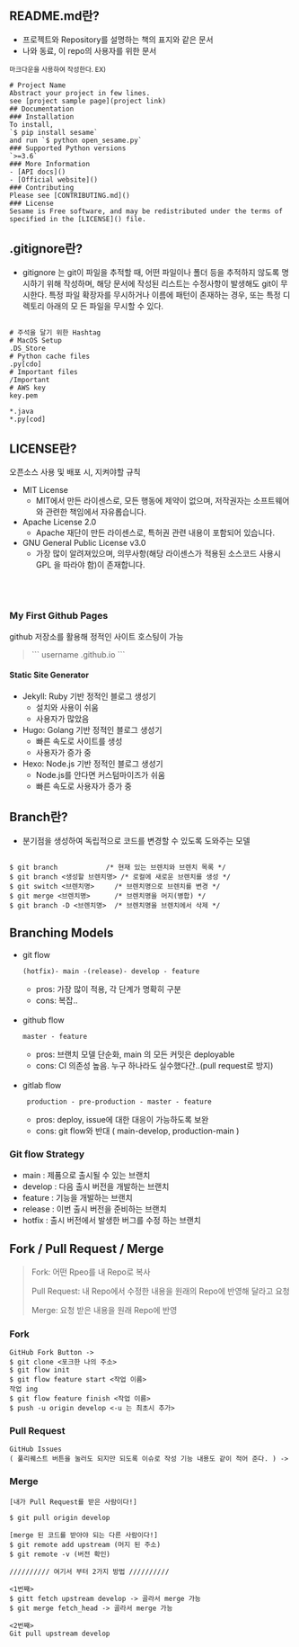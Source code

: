 ## README.md란?

<ul>
<li> 프로젝트와 Repository를 설명하는 책의 표지와 같은 문서 </li>
<li> 나와 동료, 이 repo의 사용자를 위한 문서 </li>
</ul>
<small>마크다운을 사용하여 작성한다. EX) </small> 

```
# Project Name  
Abstract your project in few lines.
see [project sample page](project link)
## Documentation
### Installation
To install,
`$ pip install sesame`
and run `$ python open_sesame.py`
### Supported Python versions
`>=3.6`
### More Information
- [API docs]()
- [Official website]()
### Contributing
Please see [CONTRIBUTING.md]()
### License
Sesame is Free software, and may be redistributed under the terms of specified in the [LICENSE]() file.
```

## .gitignore란?
<ul><li> gitignore 는 git이 파일을 추적할 때, 어떤 파일이나 폴더 등을 추적하지 않도록 명시하기 위해 작성하며, 해당 문서에 작성된 리스트는 수정사항이 발생해도 git이 무시한다.
특정 파일 확장자를 무시하거나 이름에 패턴이 존재하는 경우, 또는 특정 디렉토리 아래의 모
든 파일을 무시할 수 있다. </li></ul>

```

# 주석을 달기 위한 Hashtag
# MacOS Setup
.DS_Store
# Python cache files
.py[cdo]
# Important files
/Important
# AWS key
key.pem

*.java
*.py[cod]

```

## LICENSE란?
오픈소스 사용 및 배포 시, 지켜야할 규칙

<ul>
<li>MIT License
<ul><li> MIT에서 만든 라이센스로, 모든 행동에 제약이 없으며, 저작권자는 소프트웨어와
관련한 책임에서 자유롭습니다. </li></ul></li>

<li>Apache License 2.0
<ul><li> Apache 재단이 만든 라이센스로, 특허권 관련 내용이 포함되어 있습니다. </li></ul></li>

<li>GNU General Public License v3.0
<ul><li> 가장 많이 알려져있으며, 의무사항(해당 라이센스가 적용된 소스코드 사용시 GPL
을 따라야 함)이 존재합니다. </li></ul></li>
</ul>

<br/>
<br/>

### My First Github Pages

github 저장소를 활용해 정적인 사이트 호스팅이 가능
<blockquote>``` username .github.io ```</blockquote>

#### Static Site Generator 
<ul>
<li>Jekyll: Ruby 기반 정적인 블로그 생성기
<ul>
<li>설치와 사용이 쉬움</li>
<li>사용자가 많았음</li>
</ul>
</li>
<li>Hugo: Golang 기반 정적인 블로그 생성기
<ul>
<li>빠른 속도로 사이트를 생성</li>
<li>사용자가 증가 중</li>
</ul>
</li>
<li>Hexo: Node.js 기반 정적인 블로그 생성기
<ul>
<li>Node.js를 안다면 커스텀마이즈가 쉬움</li>
<li>빠른 속도로 사용자가 증가 중</li>
</ul>
</li>
</ul>

## Branch란?
<ul><li>분기점을 생성하여 독립적으로 코드를 변경할 수 있도록 도와주는 모델</li></ul>

```

$ git branch			/* 현재 있는 브렌치와 브렌치 목록 */
$ git branch <생성할 브렌치명>	/* 로컬에 새로운 브렌치를 생성 */
$ git switch <브렌치명>		/* 브렌치명으로 브렌치를 변경 */
$ git merge <브렌치명>		/* 브렌치명을 머지(병합) */
$ git branch -D <브렌치명>	/* 브렌치명을 브렌치에서 삭제 */

```


## Branching Models

<ul>
<li>git flow

```(hotfix)- main -(release)- develop - feature```
<ul>
<li>pros: 가장 많이 적용, 각 단계가 명확히 구분</li>
<li>cons: 복잡..</li></ul>
</li>
<br/>
<li>github flow

```master - feature```
<ul>
<li>pros: 브랜치 모델 단순화, main 의 모든 커밋은 deployable</li>
<li>cons: CI 의존성 높음. 누구 하나라도 실수했다간..(pull request로 방지)</li>
</ul></li>
<br/>
<li>gitlab flow

```  production - pre-production - master - feature ```
<ul>
<li>pros: deploy, issue에 대한 대응이 가능하도록 보완</li>
<li>cons: git flow와 반대 ( main-develop, production-main )</li></ul></li>
</ul>

### Git flow Strategy

<ul>
<li> main : 제품으로 출시될 수 있는 브랜치 </li>
<li> develop : 다음 출시 버전을 개발하는 브랜치 </li>
<li> feature : 기능을 개발하는 브랜치 </li>
<li> release : 이번 출시 버전을 준비하는 브랜치 </li>
<li> hotfix : 출시 버전에서 발생한 버그를 수정 하는 브랜치 </li>
</ul>

## Fork / Pull Request / Merge

<blockquote>
Fork: 어떤 Rpeo를 내 Repo로 복사
<br/>

Pull Request: 내 Repo에서 수정한 내용을 원래의 Repo에 반영해 달라고 요청

Merge: 요청 받은 내용을 원래 Repo에 반영

</blockquote>

### Fork

```
GitHub Fork Button ->
$ git clone <포크한 나의 주소>
$ git flow init
$ git flow feature start <작업 이름>
작업 ing
$ git flow feature finish <작업 이름>
$ push -u origin develop <-u 는 최초시 추가>
```

### Pull Request

```
GitHub Issues 
( 풀리퀘스트 버튼을 눌러도 되지만 되도록 이슈로 작성 기능 내용도 같이 적어 준다. ) ->
```

### Merge

```
[내가 Pull Request를 받은 사람이다!]

$ git pull origin develop

[merge 된 코드를 받아야 되는 다른 사람이다!]
$ git remote add upstream (머지 된 주소)
$ git remote -v (버전 확인)

////////// 여기서 부터 2가지 방법 //////////

<1번째>
$ gitt fetch upstream develop -> 골라서 merge 가능
$ git merge fetch_head -> 골라서 merge 가능

<2번째>
Git pull upstream develop
```
